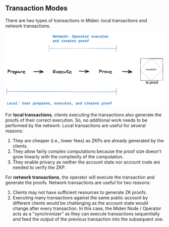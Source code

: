 ## Transaction Modes
There are two types of transactions in Miden: local transactions and network transactions.

<p align="center">
    <img src="../diagrams/architecture/transaction/Local_vs_Network_Transaction.png">
</p>

For **local transactions**, clients executing the transactions also generate the proofs of their correct execution. So, no additional work needs to be performed by the network. Local transactions are useful for several reasons:

1. They are cheaper (i.e., lower fees) as ZKPs are already generated by the clients.
2. They allow fairly complex computations because the proof size doesn't grow linearly with the complexity of the computation.
3. They enable privacy as neither the account state nor account code are needed to verify the ZKP.

For **network transactions**, the operator will execute the transaction and generate the proofs. Network transactions are useful for two reasons:

1. Clients may not have sufficient resources to generate ZK proofs.
2. Executing many transactions against the same public account by different clients would be challenging as the account state would change after every transaction. In this case, the Miden Node / Operator acts as a "synchronizer" as they can execute transactions sequentially and feed the output of the previous transaction into the subsequent one.

